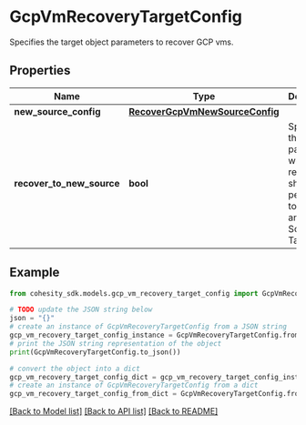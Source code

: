 # GcpVmRecoveryTargetConfig

Specifies the target object parameters to recover GCP vms.

## Properties

Name | Type | Description | Notes
------------ | ------------- | ------------- | -------------
**new_source_config** | [**RecoverGcpVmNewSourceConfig**](RecoverGcpVmNewSourceConfig.md) |  | [optional] 
**recover_to_new_source** | **bool** | Specifies the parameter whether the recovery should be performed to a new or an existing Source Target. | 

## Example

```python
from cohesity_sdk.models.gcp_vm_recovery_target_config import GcpVmRecoveryTargetConfig

# TODO update the JSON string below
json = "{}"
# create an instance of GcpVmRecoveryTargetConfig from a JSON string
gcp_vm_recovery_target_config_instance = GcpVmRecoveryTargetConfig.from_json(json)
# print the JSON string representation of the object
print(GcpVmRecoveryTargetConfig.to_json())

# convert the object into a dict
gcp_vm_recovery_target_config_dict = gcp_vm_recovery_target_config_instance.to_dict()
# create an instance of GcpVmRecoveryTargetConfig from a dict
gcp_vm_recovery_target_config_from_dict = GcpVmRecoveryTargetConfig.from_dict(gcp_vm_recovery_target_config_dict)
```
[[Back to Model list]](../README.md#documentation-for-models) [[Back to API list]](../README.md#documentation-for-api-endpoints) [[Back to README]](../README.md)


